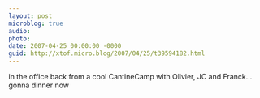 ```yaml
---
layout: post
microblog: true
audio: 
photo: 
date: 2007-04-25 00:00:00 -0000
guid: http://xtof.micro.blog/2007/04/25/t39594182.html
---
```

in the office back from a cool CantineCamp with Olivier, JC and Franck... gonna dinner now
